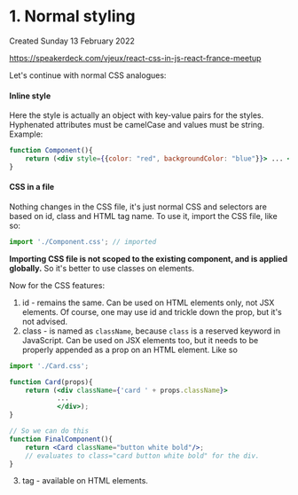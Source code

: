 # 1. Normal styling
Created Sunday 13 February 2022

<https://speakerdeck.com/vjeux/react-css-in-js-react-france-meetup>

Let's continue with normal CSS analogues:
#### Inline style
Here the style is actually an object with key-value pairs for the styles. Hyphenated attributes must be camelCase and values must be string. Example:
```jsx
function Component(){
	return (<div style={{color: "red", backgroundColor: "blue"}}> ... </div>);
}
```

#### CSS in a file
Nothing changes in the CSS file, it's just normal CSS and selectors are based on id, class and HTML tag name.
To use it, import the CSS file, like so:
```jsx
import './Component.css'; // imported
```
**Importing CSS file is not scoped to the existing component, and is applied globally.** So it's better to use classes on elements.

Now for the CSS features:
1. id - remains the same. Can be used on HTML elements only, not JSX elements. Of course, one may use id and trickle down the prop, but it's not advised.
2. class - is named as `className`, because `class` is a reserved keyword in JavaScript. Can be used on JSX elements too, but it needs to be properly appended as a prop on an HTML element. Like so
```jsx
import './Card.css';

function Card(props){
	return (<div className={'card ' + props.className}>
			...
			</div>);
}

// So we can do this
function FinalComponent(){
	return <Card className="button white bold"/>;
	// evaluates to class="card button white bold" for the div.
}
```
3. tag - available on HTML elements.